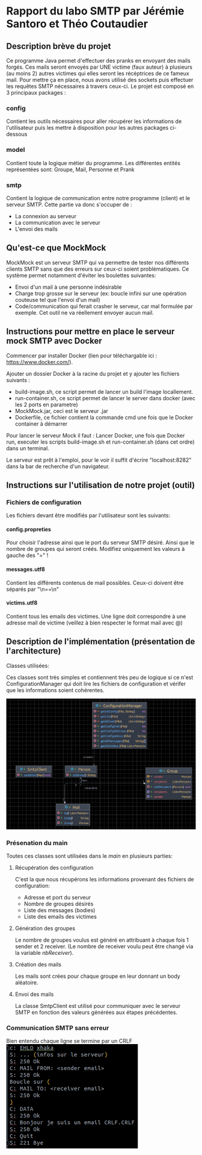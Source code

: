 # Rapport du labo SMTP par Jérémie Santoro et Théo Coutaudier
## Description brève du projet
Ce programme Java permet d'effectuer des pranks en envoyant des mails forgés.
Ces mails seront envoyés par UNE victime (faux auteur) à plusieurs (au moins 2) autres victimes qui elles seront
les récéptrices de ce fameux mail.
Pour mettre ça en place, nous avons utilisé des sockets puis effectuer les requêtes SMTP nécessaires à travers ceux-ci.
Le projet est composé en 3 principaux packages :
### config
Contient les outils nécessaires pour aller récupérer les informations de l'utilisateur puis les mettre à disposition
pour les autres packages ci-dessous
### model
Contient toute la logique métier du programme. Les différentes entités représentées sont: Groupe, Mail, Personne et Prank
### smtp
Contient la logique de communication entre notre programme (client) et le serveur SMTP. Cette partie va donc s'occuper
de :
- La connexion au serveur
- La communication avec le serveur
- L'envoi des mails

## Qu'est-ce que MockMock
MockMock est un serveur SMTP qui va permettre de tester nos différents clients SMTP sans que des erreurs sur ceux-ci
soient problématiques. Ce système permet notamment d'éviter les boulettes suivantes:
- Envoi d'un mail à une personne indésirable
- Charge trop grosse sur le serveur (ex: boucle infini sur une opération couteuse tel que l'envoi d'un mail)
- Code/communication qui ferait crasher le serveur, car mal formulée par exemple.
Cet outil ne va réellement envoyer aucun mail.

## Instructions pour mettre en place le serveur mock SMTP avec Docker
Commencer par installer Docker (lien pour téléchargable ici : https://www.docker.com/).

Ajouter un dossier Docker à la racine du projet et y ajouter les fichiers suivants :
- build-image.sh, ce script permet de lancer un build l'image locallement.
- run-container.sh, ce script permet de lancer le server dans docker (avec les 2 ports en parametre)
- MockMock.jar, ceci est le serveur .jar
- Dockerfile, ce fichier contient la commande cmd une fois que le Docker container à démarrer

Pour lancer le serveur Mock il faut :
Lancer Docker,
une fois que Docker run, executer les scripts build-image.sh et run-container.sh (dans cet ordre) dans un terminal.

Le serveur est prêt à l'emploi, pour le voir il suffit d'écrire "localhost:8282" dans la bar de recherche d'un navigateur.

## Instructions sur l'utilisation de notre projet (outil)
### Fichiers de configuration
Les fichiers devant être modifiés par l'utilisateur sont les suivants:
#### config.propreties
Pour choisir l'adresse ainsi que le port du serveur SMTP désiré.
Ainsi que le nombre de groupes qui seront créés.
Modifiez uniquement les valeurs à gauche des "=" !
#### messages.utf8
Contient les différents contenus de mail possibles.
Ceux-ci doivent être séparés par "\n==\n"
#### victims.utf8
Contient tous les emails des victimes.
Une ligne doit correspondre à une adresse mail de victime (veillez à bien respecter le format mail avec @)

## Description de l'implémentation (présentation de l'architecture)
Classes utilisées:

Ces classes sont très simples et contiennent très peu de logique si ce n'est ConfigurationManager qui doit lire les fichiers de configuration et vérifer que les informations soient cohérentes.

![UML](./figures/uml.png)

### Présenation du main
Toutes ces classes sont utilisées dans le *main* en plusieurs parties:

1. Récupération des configuration

   C'est la que nous récupérons les informations provenant des fichiers de configuration:

   - Adresse et port du serveur
   - Nombre de groupes désirés
   - Liste des messages (bodies)
   - Liste des emails des victimes

2. Génération des groupes

   Le nombre de groupes voulus est généré en attribuant à chaque fois 1 sender et 2 receiver. (Le nombre de receiver voulu peut être changé via la variable *nbReceiver*).

3. Création des mails

   Les mails sont crées pour chaque groupe en leur donnant un body aléatoire.

4. Envoi des mails

   La classe SmtpClient est utilisé pour communiquer avec le serveur SMTP en fonction des valeurs générées aux étapes précédentes.

### Communication SMTP sans erreur
Bien entendu chaque ligne se termine par un CRLF
![CommSMTP](./figures/comm.png)

   

   